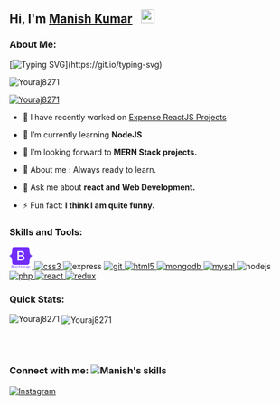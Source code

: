 ## Hi, I'm [Manish Kumar](https://www.linkedin.com/Youraj8271) &nbsp; <img src="https://user-images.githubusercontent.com/87755170/184556521-557622be-bb3b-4393-a20c-7a5874983ee8.gif" width="24px" height="24px" />


### About Me:
[![Typing
SVG](https://readme-typing-svg.herokuapp.com?font=Segoe+UI&color=%2358A6FF&vCenter=true&lines=I+am+a+Frontend+developer.;I+love+writing+React+codes.;I+am+a+web+designer.;I+can+help+you+with+your+project.)](https://git.io/typing-svg)


<p align="left"> <img
        src="https://komarev.com/ghpvc/?username=Youraj8271&label=Profile%20views&color=0e75b6&style=flat"
        alt="Youraj8271" /> </p>

<p align="left"> <a href="https://twitter.com/Youraj8271" target="blank"><img
            src="https://img.shields.io/badge/Instagram%20Threads-%23000000?logo=instagram&style=for-the-badge&link=https://www.instagram.com/Youraj8271&color=green"
            alt="Youraj8271" /></a> </p>

- 🔭 I have recently worked on [Expense ReactJS Projects](https://github.com/Youraj8271/)

- 🌱 I’m currently learning **NodeJS**

- 👯 I’m looking forward to **MERN Stack projects.**

- 📝 About me : Always ready to learn.

- 💬 Ask me about **react and Web Development.**

- ⚡ Fun fact: **I think I am quite funny.**


### Skills and Tools: &nbsp; 
<p align="left"> <a href="https://getbootstrap.com" target="_blank" rel="noreferrer"> <img
            src="https://raw.githubusercontent.com/devicons/devicon/master/icons/bootstrap/bootstrap-plain-wordmark.svg"
            alt="bootstrap" width="40" height="40" /> </a> <a href="https://www.w3schools.com/css/" target="_blank"
        rel="noreferrer"> <img
            src="https://upload.wikimedia.org/wikipedia/commons/thumb/d/d5/CSS3_logo_and_wordmark.svg/363px-CSS3_logo_and_wordmark.svg.png?20160530175649"
            alt="css3" width="40" height="40" /> </a>
             <img
            src="https://encrypted-tbn0.gstatic.com/images?q=tbn:ANd9GcSTQsenTcQtOr0PJkS8d9HFO0c1nTeQa1IZjg&usqp=CAU"
            alt="express" width="40" height="40" /> </a> 
            <a href="https://git-scm.com/" target="_blank" rel="noreferrer"> <img
            src="https://www.vectorlogo.zone/logos/git-scm/git-scm-icon.svg" alt="git" width="40" height="40" /> </a> <a
        href="https://www.w3.org/html/" target="_blank" rel="noreferrer"> <img
            src="https://img2.gratispng.com/20180802/tpl/kisspng-logo-html5-brand-clip-art-%E6%9D%89-%E5%B1%B1-%E8%89%AF-%E9%9B%84-5b62be01b565d5.334247781533197825743.jpg"
            alt="html5" width="40" height="40" /> </a>  <a href="https://www.mongodb.com/" target="_blank"
        rel="noreferrer"> <img
            src="https://upload.wikimedia.org/wikipedia/commons/thumb/9/93/MongoDB_Logo.svg/2560px-MongoDB_Logo.svg.png"
            alt="mongodb" width="100" height="40" /> </a> <a href="https://www.mysql.com/" target="_blank"
        rel="noreferrer"> <img
            src="https://www.vectorlogo.zone/logos/mysql/mysql-official.svg"
            alt="mysql" width="40" height="40" /> </a>  <img
            src="https://play-lh.googleusercontent.com/lNy35u_4HIHu4Wqj0WIENtN0HmeZuEx4V8UwdMw0wxcRKvYbskmPEII05HWxK5nI0g"
            alt="nodejs" width="80" height="40" /> </a> <a href="https://www.php.net" target="_blank" rel="noreferrer">
        <img src="https://encrypted-tbn0.gstatic.com/images?q=tbn:ANd9GcR-jpq1ZKOvnbJIGSYVcdpfC0LKsk57DWqLZhWACzPD6A&s" alt="php"
            width="40" height="40" /> </a> <a href="https://reactjs.org/" target="_blank" rel="noreferrer"> <img
            src="https://encrypted-tbn0.gstatic.com/images?q=tbn:ANd9GcS3YraeeRnBhf1Sd-QQndtiCYLL5RTFWDhvjcooa9c8NqWeU6D0vP3x-3l1bfX5vskcToE&usqp=CAU"
            alt="react" width="40" height="40" /> </a> <a href="https://redux.js.org" target="_blank" rel="noreferrer">
        <img src="https://upload.wikimedia.org/wikipedia/commons/4/49/Redux.png" alt="redux"
            width="40" height="40" /> </a>
</p>

<h3 align="left">Quick Stats:</h3>

<p><img align="left"
        src="https://github-readme-stats.vercel.app/api/top-langs?username=Youraj8271&&theme=dark&hide=TCL"
        alt="Youraj8271" /></p>

<p>&nbsp;<img align="center"
        src="https://github-readme-stats.vercel.app/api?username=Youraj8271&show_icons=true&theme=tokyonight&count_private=true&line_height=33"
        alt="Youraj8271" /></p>


<br />
<br />

### Connect with me: <img alt="Manish's skills" width="64px" height="30px" src="https://user-images.githubusercontent.com/87755170/184556805-158da890-3181-4a36-a6e0-9dbd1b0d07ac.gif" />
<p align="left">
    <!-- <a href="https://www.threads.net/@language__c" target="blank"><img align="center"
            src="https://logowik.com/content/uploads/images/instagram-threads6682.logowik.com.webp"
            alt="Thread" height="30" width="40" /></a> -->
    <a href="https://www.instagram.com/yuvraaj__yv/" target="blank"><img align="center"
            src="https://upload.wikimedia.org/wikipedia/commons/thumb/e/e7/Instagram_logo_2016.svg/768px-Instagram_logo_2016.svg.png"
            alt="Instagram" height="30" width="40" /></a>
    <!-- <a href="https://www.hackerrank.com/rrew1212" target="blank"><img align="center"
            src="https://upload.wikimedia.org/wikipedia/commons/thumb/6/65/HackerRank_logo.png/600px-HackerRank_logo.png?20180109055843"
            alt="hackerrank" height="30" width="40" /></a> -->
    <!-- --<a href="https://Youraj8271.netlify.app/" target="blank"><img align="center"
            src="https://img.freepik.com/free-icon/internet_318-402722.jpg"
            alt="PortFolio" height="30" width="40" /></a> -->

</p>
